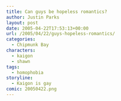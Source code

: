 ```yaml
---
title: Can guys be hopeless romantics?
author: Justin Parks
layout: post
date: 2005-04-22T17:53:13+00:00
url: /2005/04/22/guys-hopeless-romantics/
categories:
  - Chipmunk Bay
characters:
  - kaigon
  - shawn
tags:
  - homophobia
storyline:
  - Kaigon is gay
comic: 20050422.png
---
```

